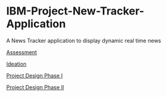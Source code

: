# IBM-Project-New-Tracker-Application

A News Tracker application to display dynamic real time news

[Assessment](https://github.com/IBM-EPBL/IBM-Project-3794-1658637277/tree/main/Assessment)

[Ideation](https://github.com/IBM-EPBL/IBM-Project-3794-1658637277/tree/main/Project%20Design%20and%20Planning/Ideation)

[Project Design Phase I](https://github.com/IBM-EPBL/IBM-Project-3794-1658637277/tree/main/Project%20Design%20and%20Planning/Project%20Design%20Phase%20I)

[Project Design Phase II](https://github.com/IBM-EPBL/IBM-Project-3794-1658637277/tree/main/Project%20Design%20and%20Planning/Project%20Design%20Phase%20II)
